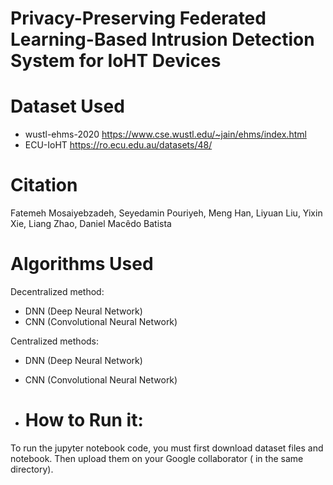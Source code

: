 # Privacy-Preserving Federated Learning-Based Intrusion Detection System for IoHT Devices

# Dataset Used
- wustl-ehms-2020 https://www.cse.wustl.edu/~jain/ehms/index.html
- ECU-IoHT  https://ro.ecu.edu.au/datasets/48/
# Citation

Fatemeh Mosaiyebzadeh, Seyedamin Pouriyeh, Meng Han, Liyuan Liu, Yixin Xie, Liang Zhao, Daniel Macêdo Batista

# Algorithms Used
Decentralized method:
- DNN (Deep Neural Network)
- CNN (Convolutional Neural Network)

Centralized methods:

- DNN (Deep Neural Network)
- CNN (Convolutional Neural Network)

- # How to Run it:

To run the jupyter notebook code, you must first download dataset files and notebook. Then upload them on your Google collaborator ( in the same directory).
